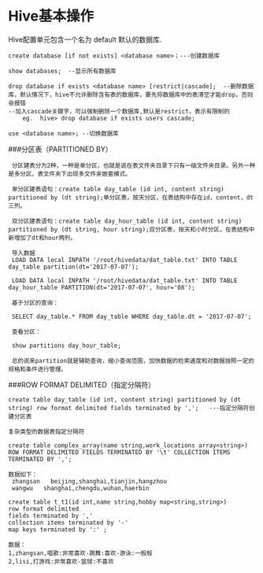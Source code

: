 # Hive基本操作

Hive配置单元包含一个名为 default 默认的数据库.
	
	create database [if not exists] <database name>；---创建数据库
	
	show databases;  --显示所有数据库
	
	drop database if exists <database name> [restrict|cascade];  --删除数据库，默认情况下，hive不允许删除含有表的数据库，要先将数据库中的表清空才能drop，否则会报错
	--加入cascade关键字，可以强制删除一个数据库,默认是restrict，表示有限制的
		eg.  hive> drop database if exists users cascade;
	
	use <database name>; --切换数据库
	

###分区表（PARTITIONED BY）

     分区建表分为2种，一种是单分区，也就是说在表文件夹目录下只有一级文件夹目录。另外一种是多分区，表文件夹下出现多文件夹嵌套模式。
	
	 单分区建表语句：create table day_table (id int, content string) partitioned by (dt string);单分区表，按天分区，在表结构中存在id，content，dt三列。

	 双分区建表语句：create table day_hour_table (id int, content string) partitioned by (dt string, hour string);双分区表，按天和小时分区，在表结构中新增加了dt和hour两列。

	 导入数据
	 LOAD DATA local INPATH '/root/hivedata/dat_table.txt' INTO TABLE day_table partition(dt='2017-07-07');
	 
	 LOAD DATA local INPATH '/root/hivedata/dat_table.txt' INTO TABLE day_hour_table PARTITION(dt='2017-07-07', hour='08');
	 
	 基于分区的查询：

	 SELECT day_table.* FROM day_table WHERE day_table.dt = '2017-07-07';

     查看分区：

     show partitions day_hour_table;  

	 总的说来partition就是辅助查询，缩小查询范围，加快数据的检索速度和对数据按照一定的规格和条件进行管理。



###ROW FORMAT DELIMITED（指定分隔符） 
	
	create table day_table (id int, content string) partitioned by (dt string) row format delimited fields terminated by ',';   ---指定分隔符创建分区表

	复杂类型的数据表指定分隔符
	
	create table complex_array(name string,work_locations array<string>) ROW FORMAT DELIMITED FIELDS TERMINATED BY '\t' COLLECTION ITEMS TERMINATED BY ',';
	
	数据如下：
	 zhangsan   beijing,shanghai,tianjin,hangzhou
	 wangwu   shanghai,chengdu,wuhan,haerbin

	create table t_t1(id int,name string,hobby map<string,string>)
	row format delimited 
	fields terminated by ','
	collection items terminated by '-'
	map keys terminated by ':' ;

	数据：
	1,zhangsan,唱歌:非常喜欢-跳舞:喜欢-游泳:一般般
	2,lisi,打游戏:非常喜欢-篮球:不喜欢


<!--
create time: 2018-02-26 19:25:18
Author: Alfred

This file is created by Marboo<http://marboo.io> template file $MARBOO_HOME/.media/starts/default.md
本文件由 Marboo<http://marboo.io> 模板文件 $MARBOO_HOME/.media/starts/default.md 创建
-->

